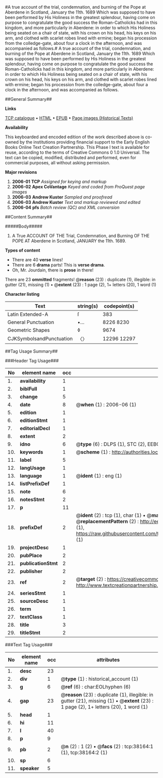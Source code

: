 #A true account of the trial, condemnation, and burning of the Pope at Aberdene in Scotland, January the 11th. 1689 Which was supposed to have been performed by His Holiness in the greatest splendour, having come on purpose to congratulate the good success the Roman-Catholicks had in this kingdom, and more particularly in Aberdene: in order to which His Holiness being seated on a chair of state, with his crown on his head, his keys on his arm, and clothed with scarlet robes lined with ermine; began his procession from the colledge-gate, about four a clock in the afternoon, and was accompanied as follows.#
A true account of the trial, condemnation, and burning of the Pope at Aberdene in Scotland, January the 11th. 1689 Which was supposed to have been performed by His Holiness in the greatest splendour, having come on purpose to congratulate the good success the Roman-Catholicks had in this kingdom, and more particularly in Aberdene: in order to which His Holiness being seated on a chair of state, with his crown on his head, his keys on his arm, and clothed with scarlet robes lined with ermine; began his procession from the colledge-gate, about four a clock in the afternoon, and was accompanied as follows.

##General Summary##

**Links**

[TCP catalogue](http://www.ota.ox.ac.uk/tcp/)  • 
[HTML](http://tei.it.ox.ac.uk/tcp/Texts-HTML/free/A71/A71137.html)  • 
[EPUB](http://tei.it.ox.ac.uk/tcp/Texts-EPUB/free/A71/A71137.epub) • 
[Page images (Historical Texts)](https://data.historicaltexts.jisc.ac.uk/view?pubId=eebo-99833686e&pageId=eebo-99833686e-38164-1)

**Availability**

This keyboarded and encoded edition of the
	       work described above is co-owned by the institutions
	       providing financial support to the Early English Books
	       Online Text Creation Partnership. This Phase I text is
	       available for reuse, according to the terms of Creative
	       Commons 0 1.0 Universal. The text can be copied,
	       modified, distributed and performed, even for
	       commercial purposes, all without asking permission.

**Major revisions**

1. __2006-01__ __TCP__ *Assigned for keying and markup*
1. __2006-02__ __Apex CoVantage__ *Keyed and coded from ProQuest page images*
1. __2006-03__ __Andrew Kuster__ *Sampled and proofread*
1. __2006-03__ __Andrew Kuster__ *Text and markup reviewed and edited*
1. __2006-04__ __pfs__ *Batch review (QC) and XML conversion*

##Content Summary##

#####Body#####

1. A True ACCOUNT OF THE Trial, Condemnation, and Burning OF THE POPE AT Aberdene in Scotland, JANUARY the 11th. 1689.

**Types of content**

  * There are 40 **verse** lines!
  * There are 6 **drama** parts! This is **verse drama**.
  * Oh, Mr. Jourdain, there is **prose** in there!

There are 23 **ommitted** fragments! 
 @__reason__ (23) : duplicate (1), illegible: in gutter (21), missing (1)  •  @__extent__ (23) : 1 page (2), 1+ letters (20), 1 word (1)

**Character listing**


|Text|string(s)|codepoint(s)|
|---|---|---|
|Latin Extended-A|ſ|383|
|General Punctuation|•…|8226 8230|
|Geometric Shapes|◊|9674|
|CJKSymbolsandPunctuation|〈〉|12296 12297|

##Tag Usage Summary##

###Header Tag Usage###

|No|element name|occ|attributes|
|---|---|---|---|
|1.|__availability__|1||
|2.|__biblFull__|1||
|3.|__change__|5||
|4.|__date__|8| @__when__ (1) : 2006-06 (1)|
|5.|__edition__|1||
|6.|__editionStmt__|1||
|7.|__editorialDecl__|1||
|8.|__extent__|2||
|9.|__idno__|6| @__type__ (6) : DLPS (1), STC (2), EEBO-CITATION (1), PROQUEST (1), VID (1)|
|10.|__keywords__|1| @__scheme__ (1) : http://authorities.loc.gov/ (1)|
|11.|__label__|5||
|12.|__langUsage__|1||
|13.|__language__|1| @__ident__ (1) : eng (1)|
|14.|__listPrefixDef__|1||
|15.|__note__|6||
|16.|__notesStmt__|2||
|17.|__p__|11||
|18.|__prefixDef__|2| @__ident__ (2) : tcp (1), char (1)  •  @__matchPattern__ (2) : ([0-9\-]+):([0-9IVX]+) (1), (.+) (1)  •  @__replacementPattern__ (2) : http://eebo.chadwyck.com/downloadtiff?vid=$1&page=$2 (1), https://raw.githubusercontent.com/textcreationpartnership/Texts/master/tcpchars.xml#$1 (1)|
|19.|__projectDesc__|1||
|20.|__pubPlace__|2||
|21.|__publicationStmt__|2||
|22.|__publisher__|2||
|23.|__ref__|2| @__target__ (2) : https://creativecommons.org/publicdomain/zero/1.0/ (1), http://www.textcreationpartnership.org/docs/. (1)|
|24.|__seriesStmt__|1||
|25.|__sourceDesc__|1||
|26.|__term__|1||
|27.|__textClass__|1||
|28.|__title__|3||
|29.|__titleStmt__|2||


###Text Tag Usage###

|No|element name|occ|attributes|
|---|---|---|---|
|1.|__desc__|23||
|2.|__div__|1| @__type__ (1) : historical_account (1)|
|3.|__g__|6| @__ref__ (6) : char:EOLhyphen (6)|
|4.|__gap__|23| @__reason__ (23) : duplicate (1), illegible: in gutter (21), missing (1)  •  @__extent__ (23) : 1 page (2), 1+ letters (20), 1 word (1)|
|5.|__head__|1||
|6.|__hi__|11||
|7.|__l__|40||
|8.|__p__|9||
|9.|__pb__|2| @__n__ (2) : 1 (2)  •  @__facs__ (2) : tcp:38164:1 (1), tcp:38164:2 (1)|
|10.|__sp__|6||
|11.|__speaker__|5||
